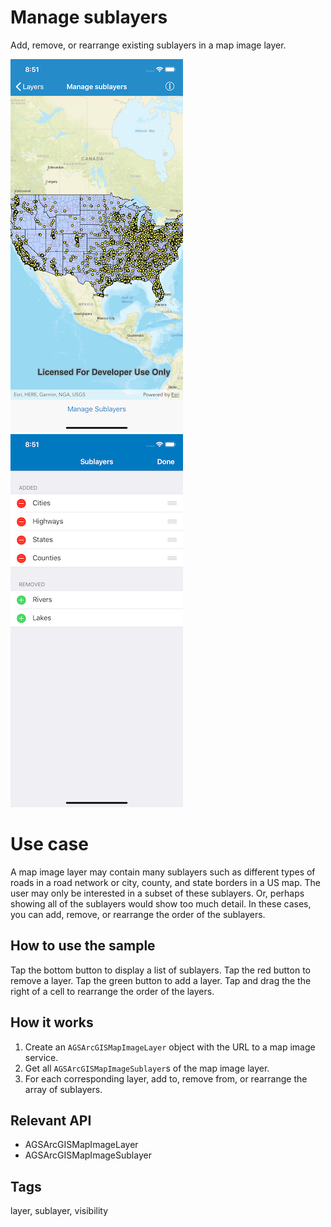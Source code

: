 # Manage sublayers

Add, remove, or rearrange existing sublayers in a map image layer.

![Map displaying all sublayers](manage-sublayers-1.png)
![Sublayer settings](manage-sublayers-2.png)

# Use case

A map image layer may contain many sublayers such as different types of roads in a road network or city, county, and state borders in a US map. The user may only be interested in a subset of these sublayers. Or, perhaps showing all of the sublayers would show too much detail. In these cases, you can add, remove, or rearrange the order of the sublayers.

## How to use the sample

Tap the bottom button to display a list of sublayers. Tap the red button to remove a layer. Tap the green button to add a layer. Tap and drag the the right of a cell to rearrange the order of the layers.

## How it works

1. Create an `AGSArcGISMapImageLayer` object with the URL to a map image service.
2. Get all `AGSArcGISMapImageSublayer`s of the map image layer.
3. For each corresponding layer, add to, remove from, or rearrange the array of sublayers.

## Relevant API

* AGSArcGISMapImageLayer
* AGSArcGISMapImageSublayer

## Tags

layer, sublayer, visibility
